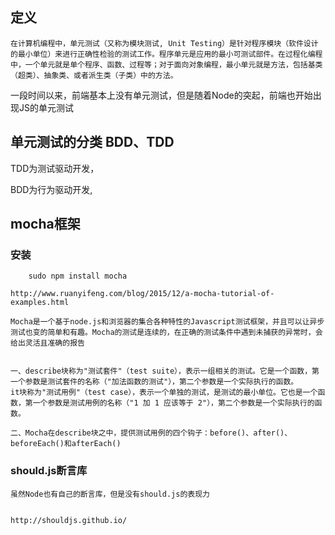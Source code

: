 ## 定义

    在计算机编程中，单元测试（又称为模块测试, Unit Testing）是针对程序模块（软件设计的最小单位）来进行正确性检验的测试工作。程序单元是应用的最小可测试部件。在过程化编程中，一个单元就是单个程序、函数、过程等；对于面向对象编程，最小单元就是方法，包括基类（超类）、抽象类、或者派生类（子类）中的方法。

一段时间以来，前端基本上没有单元测试，但是随着Node的突起，前端也开始出现JS的单元测试

## 单元测试的分类 BDD、TDD

TDD为测试驱动开发，

BDD为行为驱动开发,


## mocha框架

### 安装

``` 
    sudo npm install mocha
```

    http://www.ruanyifeng.com/blog/2015/12/a-mocha-tutorial-of-examples.html

    Mocha是一个基于node.js和浏览器的集合各种特性的Javascript测试框架，并且可以让异步测试也变的简单和有趣。Mocha的测试是连续的，在正确的测试条件中遇到未捕获的异常时，会给出灵活且准确的报告


    一、describe块称为"测试套件"（test suite），表示一组相关的测试。它是一个函数，第一个参数是测试套件的名称（"加法函数的测试"），第二个参数是一个实际执行的函数。
    it块称为"测试用例"（test case），表示一个单独的测试，是测试的最小单位。它也是一个函数，第一个参数是测试用例的名称（"1 加 1 应该等于 2"），第二个参数是一个实际执行的函数。

    二、Mocha在describe块之中，提供测试用例的四个钩子：before()、after()、beforeEach()和afterEach()


### should.js断言库

    虽然Node也有自己的断言库，但是没有should.js的表现力


    http://shouldjs.github.io/
